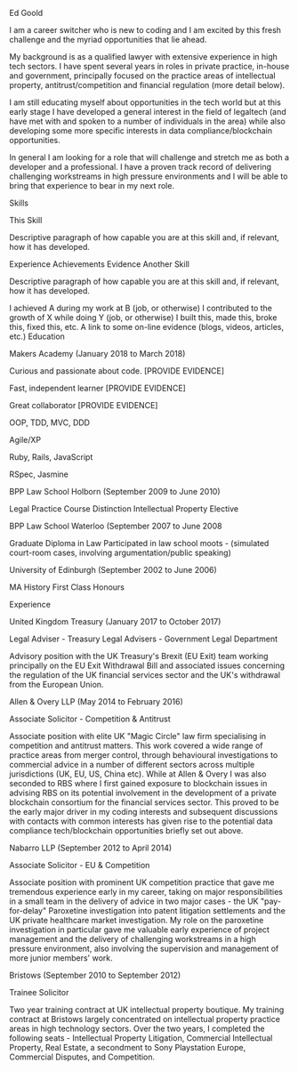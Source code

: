 Ed Goold

I am a career switcher who is new to coding and I am excited by this fresh challenge and the myriad opportunities that lie ahead.

My background is as a qualified lawyer with extensive experience in high tech sectors.  I have spent several years in roles in private practice, in-house and government, principally focused on the practice areas of intellectual property, antitrust/competition and financial regulation (more detail below).

I am still educating myself about opportunities in the tech world but at this early stage I have developed a general interest in the field of legaltech (and have met with and spoken to a number of individuals in the area) while also developing some more specific interests in data compliance/blockchain opportunities.

In general I am looking for a role that will challenge and stretch me as both a developer and a professional.  I have a proven track record of delivering challenging workstreams in high pressure environments and I will be able to bring that experience to bear in my next role.

Skills

This Skill

Descriptive paragraph of how capable you are at this skill and, if relevant, how it has developed.

Experience
Achievements
Evidence
Another Skill

Descriptive paragraph of how capable you are at this skill and, if relevant, how it has developed.

I achieved A during my work at B (job, or otherwise)
I contributed to the growth of X while doing Y (job, or otherwise)
I built this, made this, broke this, fixed this, etc.
A link to some on-line evidence (blogs, videos, articles, etc.)
Education

Makers Academy (January 2018 to March 2018)

Curious and passionate about code. [PROVIDE EVIDENCE]

Fast, independent learner [PROVIDE EVIDENCE]

Great collaborator [PROVIDE EVIDENCE]

OOP, TDD, MVC, DDD

Agile/XP

Ruby, Rails, JavaScript

RSpec, Jasmine

BPP Law School Holborn (September 2009 to June 2010)

Legal Practice Course
Distinction
Intellectual Property Elective

BPP Law School Waterloo (September 2007 to June 2008

Graduate Diploma in Law
Participated in law school moots - (simulated court-room cases, involving argumentation/public speaking)

University of Edinburgh (September 2002 to June 2006)

MA History
First Class Honours

Experience

United Kingdom Treasury (January 2017 to October 2017)

Legal Adviser - Treasury Legal Advisers - Government Legal Department

Advisory position with the UK Treasury's Brexit (EU Exit) team working principally on the EU Exit Withdrawal Bill and associated issues concerning the regulation of the UK financial services sector and the UK's withdrawal from the European Union.

Allen & Overy LLP (May 2014 to February 2016)

Associate Solicitor - Competition & Antitrust

Associate position with elite UK "Magic Circle" law firm specialising in competition and antitrust matters.
This work covered a wide range of practice areas from merger control, through behavioural investigations to commercial advice in a number of different sectors across multiple jurisdictions (UK, EU, US, China etc).
While at Allen & Overy I was also seconded to RBS where I first gained exposure to blockchain issues in advising RBS on its potential involvement in the development of a private blockchain consortium for the financial services sector.  This proved to be the early major driver in my coding interests and subsequent discussions with contacts with common interests has given rise to the potential data compliance tech/blockchain opportunities briefly set out above.

Nabarro LLP (September 2012 to April 2014)

Associate Solicitor - EU & Competition

Associate position with prominent UK competition practice that gave me tremendous experience early in my career, taking on major responsibilities in a small team in the delivery of advice in two major cases - the UK "pay-for-delay" Paroxetine investigation into patent litigation settlements and the UK private healthcare market investigation.
My role on the paroxetine investigation in particular gave me valuable early experience of project management and the delivery of challenging workstreams in a high pressure environment, also involving the supervision and management of more junior members' work.

Bristows (September 2010 to September 2012)

Trainee Solicitor

Two year training contract at UK intellectual property boutique.
My training contract at Bristows largely concentrated on intellectual property practice areas in high technology sectors.
Over the two years, I completed the following seats - Intellectual Property Litigation, Commercial Intellectual Property, Real Estate, a secondment to Sony Playstation Europe, Commercial Disputes, and Competition.
